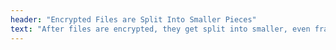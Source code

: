 ```yaml
---
header: "Encrypted Files are Split Into Smaller Pieces"
text: "After files are encrypted, they get split into smaller, even fragments that are completely indistinguishable from each other."
---
```

